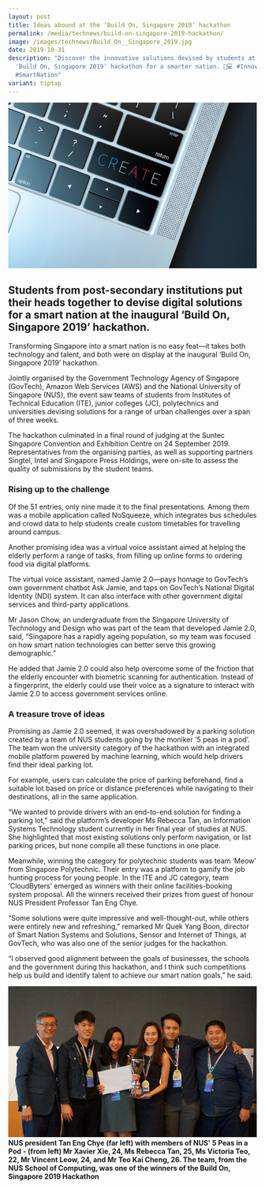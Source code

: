 ```yaml
---
layout: post
title: Ideas abound at the ‘Build On, Singapore 2019’ hackathon
permalink: /media/technews/build-on-singapore-2019-hackathon/
image: /images/technews/Build_On__Singapore_2019.jpg
date: 2019-10-31
description: "Discover the innovative solutions devised by students at the
  'Build On, Singapore 2019' hackathon for a smarter nation. 🧠💻 #Innovation
  #SmartNation"
variant: tiptap
---
```

![Ideas abound at the ‘Build On, Singapore 2019’ hackathon](/images/technews/build-on-part1.png)

Students from post-secondary institutions put their heads together to devise digital solutions for a smart nation at the inaugural ‘Build On, Singapore 2019’ hackathon.
---
 
Transforming Singapore into a smart nation is no easy feat—it takes both technology and talent, and both were on display at the inaugural ‘Build On, Singapore 2019’ hackathon. 

Jointly organised by the Government Technology Agency of Singapore (GovTech), Amazon Web Services (AWS) and the National University of Singapore (NUS), the event saw teams of students from Institutes of Technical Education (ITE), junior colleges (JC), polytechnics and universities devising solutions for a range of urban challenges over a span of three weeks.  

The hackathon culminated in a final round of judging at the Suntec Singapore Convention and Exhibition Centre on 24 September 2019. Representatives from the organising parties, as well as supporting partners Singtel, Intel and Singapore Press Holdings, were on-site to assess the quality of submissions by the student teams. 

### **Rising up to the challenge**

Of the 51 entries, only nine made it to the final presentations. Among them was a mobile application called NoSqueeze, which integrates bus schedules and crowd data to help students create custom timetables for travelling around campus.

Another promising idea was a virtual voice assistant aimed at helping the elderly perform a range of tasks, from filling up online forms to ordering food via digital platforms. 

The virtual voice assistant, named Jamie 2.0—pays homage to GovTech’s own government chatbot Ask Jamie, and taps on GovTech’s National Digital Identity (NDI) system. It can also interface with other government digital services and third-party applications. 

Mr Jason Chow, an undergraduate from the Singapore University of Technology and Design who was part of the team that developed Jamie 2.0, said, “Singapore has a rapidly ageing population, so my team was focused on how smart nation technologies can better serve this growing demographic.”

He added that Jamie 2.0 could also help overcome some of the friction that the elderly encounter with biometric scanning for authentication. Instead of a fingerprint, the elderly could use their voice as a signature to interact with Jamie 2.0 to access government services online.

### **A treasure trove of ideas**

Promising as Jamie 2.0 seemed, it was overshadowed by a parking solution created by a team of NUS students going by the moniker ‘5 peas in a pod’. The team won the university category of the hackathon with an integrated mobile platform powered by machine learning, which would help drivers find their ideal parking lot. 

For example, users can calculate the price of parking beforehand, find a suitable lot based on price or distance preferences while navigating to their destinations, all in the same application.

“We wanted to provide drivers with an end-to-end solution for finding a parking lot,” said the platform’s developer Ms Rebecca Tan, an Information Systems Technology student currently in her final year of studies at NUS. She highlighted that most existing solutions only perform navigation, or list parking prices, but none compile all these functions in one place. 

Meanwhile, winning the category for polytechnic students was team ‘Meow’ from Singapore Polytechnic. Their entry was a platform to gamify the job hunting process for young people. In the ITE and JC category, team ‘CloudByters’ emerged as winners with their online facilities-booking system proposal. All the winners received their prizes from guest of honour NUS President Professor Tan Eng Chye. 

“Some solutions were quite impressive and well-thought-out, while others were entirely new and refreshing,” remarked Mr Quek Yang Boon, director of Smart Nation Systems and Solutions, Sensor and Internet of Things, at GovTech, who was also one of the senior judges for the hackathon.

“I observed good alignment between the goals of businesses, the schools and the government during this hackathon, and I think such competitions help us build and identify talent to achieve our smart nation goals,” he said. 

![Ideas abound at the ‘Build On, Singapore 2019’ hackathon](/images/technews/build-on-part2.png)
**NUS president Tan Eng Chye (far left) with members of NUS' 5 Peas in a Pod - (from left) Mr Xavier Xie, 24, Ms Rebecca Tan, 25, Ms Victoria Teo, 22, Mr Vincent Leow, 24, and Mr Teo Kai Cheng, 26. The team, from the NUS School of Computing, was one of the winners of the Build On, Singapore 2019 Hackathon**